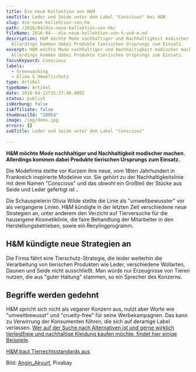 ```yaml
---
title: Die neue Kollektion von H&M
seoTitle: Leder und Seide unter dem Label "Conscious" bei H&M
slug: die-neue-kollektion-von-hm
path: /2016/04/die-neue-kollektion-von-hm/
fileName: 2016-04---die-neue-kollektion-von-h-und-m.md
description: H&M möchte Mode nachhaltiger und Nachhaltigkeit modischer machen.
  Allerdings kommen dabei Produkte tierischen Ursprungs zum Einsatz.
excerpt: H&M möchte Mode nachhaltiger und Nachhaltigkeit modischer machen.
  Allerdings kommen dabei Produkte tierischen Ursprungs zum Einsatz.
focusKeyword: Conscious
labels:
  - Greenwashing
  - Klima & Umweltschutz
type: Artikel
typeName: Artikel
date: 2016-04-12T15:37:48.000Z
status: publish
isWerbung: false
isAffiliate: false
thumbnailId: "28954"
image: /img/demo.jpg
errors: {}
subTitle: Leder und Seide unter dem Label "Conscious"
  
---
```


**H&amp;M möchte Mode nachhaltiger und Nachhaltigkeit modischer machen.
Allerdings kommen dabei Produkte tierischen Ursprungs zum Einsatz.**

Die Modefirma stellte vor Kurzem ihre neue, vom 18ten Jahrhundert in Frankreich
inspirierte Modelinie vor. Sie gehört zu der Nachhaltigkeitslinie mit dem Namen
"Conscious" und das obwohl ein Großteil der Stücke aus Seide und Leder gefertigt
ist **.**

Die Schauspielerin Olivia Wilde stellte die Linie als "umweltbewusster" vor als
vergangene Linien. H&amp;M kündigte in der letzten Zeit verschiedene neue
Strategien an, unter anderem den Verzicht auf Tierversuche für die hauseigene
Kosmetiklinie, die faire Behandlung der Mitarbeiter in den
Herstellungsbetrieben, sowie ein Recylingprogramm.

## H&amp;M kündigte neue Strategien an

Die Firma fährt eine Tierschutz-Strategie, die leider weiterhin die Verarbeitung
von tierischen Produkten wie Leder, verschiedene Wollarten, Daunen und Seide
nicht ausschließt. Man würde nur Erzeugnisse von Tieren nutzen, die aus "guter
Haltung" stammen, so ein Sprecher des Konzerns.

## Begriffe werden gedehnt

H&amp;M spricht sich nicht als veganer Konzern aus, nutzt aber Worte wie
"umweltbewusst" und "cruelty-free" für seine Werbekampagnen. Das kann zu
Verwirrung der Konsumenten führen, die sich auf derartige Label verlassen.
[Wer auf der Suche nach Alternativen ist und gerne wirklich tierleidfreie und nachhaltige Kleidung kaufen möchte, findet hier einige Beispiele](/2018/02/faire-klamotten/).

[H&amp;M baut Tierrechtsstandards aus](/2015/09/hm-baut-tierrechtsstandards-aus/)

Bild: [Angin_Akyurt](https://pixabay.com/users/engin_akyurt-3656355/), Pixabay

  